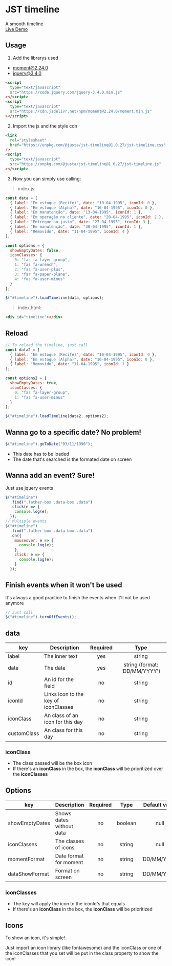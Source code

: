 # JST timeline

A smooth timeline<br />
[Live Demo](https://codesandbox.io/s/xpxw6k7okw)

## Usage

1. Add the librarys used

- moment@2.24.0
- jquery@3.4.0

```html
<script
  type="text/javascript"
  src="https://code.jquery.com/jquery-3.4.0.min.js"
></script>
<script
  type="text/javascript"
  src="https://cdn.jsdelivr.net/npm/moment@2.24.0/moment.min.js"
></script>
```

2. Import the js and the style cdn

```html
<link
  rel="stylesheet"
  href="https://unpkg.com/@justa/jst-timeline@1.0.27/jst-timeline.css"
/>
<script
  type="text/javascript"
  src="https://unpkg.com/@justa/jst-timeline@1.0.27/jst-timeline.js"
></script>
```

3. Now you can simply use calling:

> index.js:

```javascript
const data = [
  { label: "Em estoque (Recife)", date: "10-04-1995", iconId: 0 },
  { label: "Em estoque (Alpha)", date: "16-04-1995", iconId: 0 },
  { label: "Em manutenção", date: "13-04-1995", iconId: 1 },
  { label: "Em operação no cliente", date: "20-04-1995", iconId: 2 },
  { label: "Entregue ao justo", date: "27-04-1995", iconId: 3 },
  { label: "Em manutenção", date: "30-04-1995", iconId: 1 },
  { label: "Removido", date: "11-04-1995", iconId: 4 }
];

const options = {
  showEmptyDates: false,
  iconClasses: {
    0: "fas fa-layer-group",
    1: "fas fa-wrench",
    2: "fas fa-user-plus",
    3: "far fa-paper-plane",
    4: "fas fa-user-minus"
  }
};

$("#timeline").loadTimeline(data, options);
```

> index.html:

```html
<div id="timeline"></div>
```

## Reload

```javascript
// To reload the timeline, just call
const data2 = [
  { label: "Em estoque (Recife)", date: "10-04-1995", iconId: 0 },
  { label: "Em estoque (Alpha)", date: "16-04-1995", iconId: 0 },
  { label: "Removido", date: "11-04-1995", iconId: 1 }
];

const options2 = {
  showEmptyDates: true,
  iconClasses: {
    0: "fas fa-layer-group",
    1: "fas fa-user-minus"
  }
};

$("#timeline").loadTimeline(data2, options2);
```

## Wanna go to a specific date? No problem!

```javascript
$("#timeline").goToDate("03/11/1990");
```

- This date has to be loaded
- The date that's searched is the formated date on screen

## Wanna add an event? Sure!

Just use jquery events

```javascript
$("#timeline")
  .find(".father-box .data-box .data")
  .click(e => {
    console.log(e);
  });
// Multiple events
$("#timeline")
  .find(".father-box .data-box .data")
  .on({
    mouseover: e => {
      console.log(e);
    },
    click: e => {
      console.log(e);
    }
  });
```

## Finish events when it won't be used

It's always a good practice to finish the events when it'll not be used anymore

```javascript
// Just call
$("#timeline").turnOffEvents();
```

## data

| key         | Description                          | Required |             Type              |
| ----------- | ------------------------------------ | :------: | :---------------------------: |
| label       | The inner text                       |   yes    |            string             |
| date        | The date                             |   yes    | string (format: 'DD/MM/YYYY') |
| id          | An id for the field                  |    no    |            string             |
| iconId      | Links icon to the key of iconClasses |    no    |            string             |
| iconClass   | An class of an icon for this day     |    no    |            string             |
| customClass | An class for this day                |    no    |            string             |

### iconClass

- The class passed will be the box icon
- If there's an **iconClass** in the box, the **iconClass** will be prioritized over the **iconClasses**

## Options

| key            | Description              | Required |  Type   | Default value |
| -------------- | ------------------------ | :------: | :-----: | :-----------: |
| showEmptyDates | Shows dates without data |    no    | boolean |     null      |
| iconClasses    | The classes of icons     |    no    | string  |     null      |
| momentFormat   | Date format for moment   |    no    | string  | 'DD/MM/YYYY'  |
| dataShowFormat | Format on screen         |    no    | string  | 'DD/MM/YYYY'  |

### iconClasses

- The key will apply the icon to the iconId's that equals
- If there's an **iconClass** in the box, the **iconClass** will be prioritized

## Icons

To show an icon, it's simple!

Just import an icon library (like fontawesome) and the iconClass or one of the iconClasses that you set will be put in the class property to show the icon!
